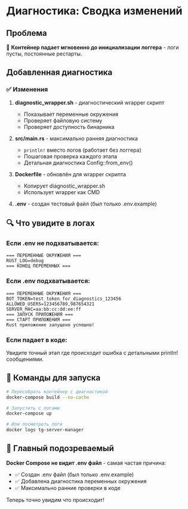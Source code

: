 # Диагностика: Сводка изменений

## Проблема
🚨 **Контейнер падает мгновенно до инициализации логгера** - логи пусты, постоянные рестарты.

## Добавленная диагностика

### ✅ Изменения

1. **diagnostic_wrapper.sh** - диагностический wrapper скрипт
   - Показывает переменные окружения 
   - Проверяет файловую систему
   - Проверяет доступность бинарника

2. **src/main.rs** - максимально ранняя диагностика
   - `println!` вместо логов (работает без логгера)
   - Пошаговая проверка каждого этапа
   - Детальная диагностика Config::from_env()

3. **Dockerfile** - обновлён для wrapper скрипта
   - Копирует diagnostic_wrapper.sh
   - Использует wrapper как CMD

4. **.env** - создан тестовый файл (был только .env.example)

## 🔍 Что увидите в логах

### Если .env не подхватывается:
```
=== ПЕРЕМЕННЫЕ ОКРУЖЕНИЯ ===
RUST_LOG=debug
=== КОНЕЦ ПЕРЕМЕННЫХ ===
```

### Если .env подхватывается:
```
=== ПЕРЕМЕННЫЕ ОКРУЖЕНИЯ ===
BOT_TOKEN=test_token_for_diagnostics_123456
ALLOWED_USERS=123456789,987654321
SERVER_MAC=aa:bb:cc:dd:ee:ff
=== ЗАПУСК ПРИЛОЖЕНИЯ ===
=== СТАРТ ПРИЛОЖЕНИЯ ===
Rust приложение запущено успешно!
```

### Если падает в коде:
Увидите точный этап где происходит ошибка с детальными println! сообщениями.

## 🚀 Команды для запуска

```bash
# Пересобрать контейнер с диагностикой
docker-compose build --no-cache

# Запустить с логами
docker-compose up

# Или посмотреть логи
docker logs tg-server-manager
```

## 🎯 Главный подозреваемый

**Docker Compose не видит .env файл** - самая частая причина:
- ✅ Создан .env файл (был только .env.example)
- ✅ Добавлена диагностика переменных окружения  
- ✅ Максимально ранние проверки в коде

Теперь точно увидим что происходит!